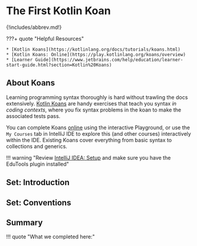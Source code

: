 # The First Kotlin Koan

{!includes/abbrev.md!}

???+ quote "Helpful Resources"

    * [Kotlin Koans](https://kotlinlang.org/docs/tutorials/koans.html)
    * [Kotlin Koans: Online](https://play.kotlinlang.org/koans/overview)
    * [Learner Guide](https://www.jetbrains.com/help/education/learner-start-guide.html?section=Kotlin%20Koans)



## About Koans

Learning programming syntax thoroughly is hard without trawling the docs extensively. [Kotlin Koans](https://kotlinlang.org/docs/tutorials/koans.html) are handy exercises that teach you syntax _in coding contexts_, where you fix syntax problems in the koan to make the associated tests pass.

You can complete Koans [online](https://play.kotlinlang.org/koans/overview) using the interactive Playground, or use the `My Courses` tab in IntelliJ IDE to explore this (and other courses) interactively within the IDE. Existing Koans cover everything from basic syntax to collections and generics.

!!! warning "Review [IntelliJ IDEA: Setup](http://127.0.0.1:8000/posts/kotlin-001-setup/#2-intellij-idea-setup) and make sure you have the EduTools plugin installed"

## Set: Introduction

## Set: Conventions


## Summary

!!! quote "What we completed here:"